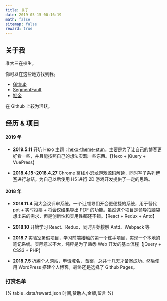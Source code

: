 ```yaml
---
title: 关于
date: 2019-05-15 00:16:19
math: false
sitemap: false
reward: true
---
```


## 关于我

准大三在校生。

你可以在这些地方找到我。

- [Github](https://github.com/liuyib)
- [SegmentFault](https://segmentfault.com/u/liuyib)
- [掘金](https://juejin.im/user/5ad6b350f265da2397076275)

在 Github 上较为活跃。

## 经历 & 项目

#### 2019 年

- **2019.5.11** 开坑 Hexo 主题：[hexo-theme-stun](https://github.com/liuyib/hexo-theme-stun)。主要是为了让自己的博客更好看一些，并且能按照自己的想法实现一些东西。【Hexo + jQuery + VuePress】

- **2018.4.15~2018.4.27** Chrome 离线小恐龙游戏源码解读，同时写了系列[博客](https://github.com/liuyib/blog/issues)进行总结。为自己以后使用 H5 进行 2D 游戏开发提供了一定的思路。

#### 2018 年

- **2018.11.4** 河大会议评审系统。一个让领导们开会更便捷的系统，用于替代 ppt + 实时投票 + 将会议结果导出 PDF 的功能。虽然这个项目是领导拍脑袋想出来的需求，但是创新性和实用性都还不错。【React + Redux + Antd】

- **2018.10** 开始学习 React、Redux，同时开始接触 Antd、Webpack 等

- **2018.7** 实验室暑假项目，学习前端接触的第一个练手项目，实现一个本地的笔记系统。实际意义不大，纯粹是为了熟悉 Web 开发的基本流程【jQuery + CSS3 + PHP】

- **2018.7.5** 折腾个人网站，申请域名，备案，总共十几天才备案成功。然后使用 WordPress 搭建个人博客。最终还是选择了 Github Pages。

### 打赏名单

{% table _data/reward.json 时间,赞助人,金额,留言 %}
